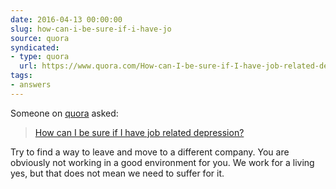 ```yaml
---
date: 2016-04-13 00:00:00
slug: how-can-i-be-sure-if-i-have-jo
source: quora
syndicated:
- type: quora
  url: https://www.quora.com/How-can-I-be-sure-if-I-have-job-related-depression/answer/Roy-Tang
tags:
- answers
---
```


Someone on [quora](https://quora.com) asked:

> [How can I be sure if I have job related depression?](https://www.quora.com/How-can-I-be-sure-if-I-have-job-related-depression/answer/Roy-Tang)


Try to find a way to leave and move to a different company. You are obviously not working in a good environment for you. We work for a living yes, but that does not mean we need to suffer for it.